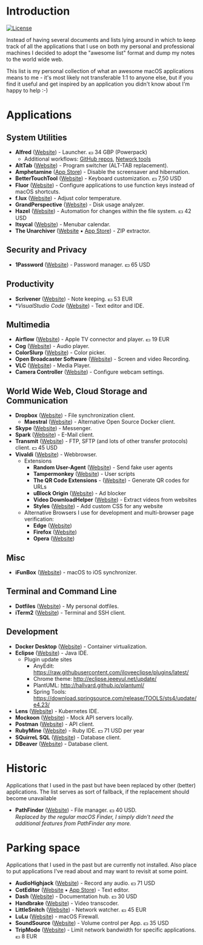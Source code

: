 # Introduction

[![License](https://img.shields.io/:license-mit-blue.svg)](https://www.mit-license.org/)

Instead of having several documents and lists lying around in which to keep track of all the applications that I use on both my personal and professional machines I decided to adopt the "awesome list" format and dump my notes to the world wide web.

This list is my personal collection of what an awesome macOS applications means to me - it's most likely not transferable 1:1 to anyone else, but if you find it useful and get inspired by an application you didn't know about I'm happy to help :-)

# Applications

## System Utilities
* **Alfred** ([Website](https://www.alfredapp.com/)) - Launcher. 💷 34 GBP (Powerpack)
    * Additional workflows:
      [GitHub repos](https://github.com/edgarjs/alfred-github-repos),
      [Network tools](https://github.com/fniephaus/alfred-network)
* **AltTab** ([Website](https://alt-tab-macos.netlify.app)) - Program switcher (ALT-TAB replacement).
* **Amphetamine** ([App Store](https://apps.apple.com/de/app/amphetamine/id937984704)) - Disable the screensaver and hibernation.
* **BetterTouchTool** ([Website](https://folivora.ai/downloads)) - Keyboard customization. 💵 7,50 USD
* **Fluor** ([Website](https://github.com/Pyroh/Fluor)) - Configure applications to use function keys instead of macOS shortcuts.
* **f.lux** ([Website](https://justgetflux.com/news/pages/macquickstart/)) - Adjust color temperature.
* **GrandPerspective** ([Website](http://grandperspectiv.sourceforge.net)) - Disk usage analyzer.
* **Hazel** ([Website](https://www.noodlesoft.com/)) - Automation for changes within the file system. 💵 42 USD
* **Itsycal** ([Website](https://www.mowglii.com/itsycal/)) - Menubar calendar.
* **The Unarchiver** ([Website](https://theunarchiver.com/) ▪ [App Store](https://apps.apple.com/us/app/the-unarchiver/id425424353)) - ZIP extractor.

## Security and Privacy
* **1Password** ([Website](https://1password.com/downloads/mac/)) - Password manager. 💵 65 USD

## Productivity
* **Scrivener** ([Website](https://www.literatureandlatte.com/scrivener/download)) - Note keeping. 💶 53 EUR
* **VisualStudio Code* ([Website](https://code.visualstudio.com/)) - Text editor and IDE.

## Multimedia
* **Airflow** ([Website](https://airflow.app/)) - Apple TV connector and player. 💶 19 EUR
* **Cog** ([Website](https://kode54.net/cog)) - Audio player.
* **ColorSlurp** ([Website](https://colorslurp.com/)) - Color picker.
* **Open Broadcaster Software** ([Website](https://obsproject.com/)) - Screen and video Recording.
* **VLC** ([Website](https://www.videolan.org/vlc/)) - Media Player.
* **Camera Controller** ([Website](https://github.com/Itaybre/CameraController)) - Configure webcam settings.

## World Wide Web, Cloud Storage and Communication
* **Dropbox** ([Website](https://www.dropbox.com/downloading)) - File synchronization client.
    * **Maestral** ([Website](https://maestral.app/)) - Alternative Open Source Docker client.
* **Skype** ([Website](https://en.wikipedia.org/wiki/Skype)) - Messenger.
* **Spark** ([Website](https://sparkmailapp.com/)) - E-Mail client.
* **Transmit** ([Website](https://panic.com/transmit/)) - FTP, SFTP (and lots of other transfer protocols) client. 💵 45 USD
* **Vivaldi** ([Website](https://vivaldi.com/)) - Webbrowser.
    * Extensions
        * **Random User-Agent** ([Website](https://chrome.google.com/webstore/detail/random-user-agent/einpaelgookohagofgnnkcfjbkkgepnp)) - Send fake user agents
        * **Tampermonkey** ([Website](https://chrome.google.com/webstore/detail/tampermonkey/dhdgffkkebhmkfjojejmpbldmpobfkfo)) - User scripts
        * **The QR Code Extensions** - ([Website](https://chrome.google.com/webstore/detail/the-qr-code-extension/oijdcdmnjjgnnhgljmhkjlablaejfeeb)) - Generate QR codes for URLs
        * **uBlock Origin** ([Website](https://chrome.google.com/webstore/detail/ublock-origin/cjpalhdlnbpafiamejdnhcphjbkeiagm)) - Ad blocker
        * **Video DownloadHelper** ([Website](https://chrome.google.com/webstore/detail/video-downloadhelper/lmjnegcaeklhafolokijcfjliaokphfk)) - Extract videos from websites
        * **Styles** ([Website](https://chrome.google.com/webstore/detail/stylus/clngdbkpkpeebahjckkjfobafhncgmne/)) - Add custom CSS for any website
    * Alternative Browsers I use for development and multi-browser page verification:
        * **Edge** ([Website](https://www.microsoft.com/de-de/edge))
        * **Firefox** ([Website](https://www.mozilla.org/de/firefox/))
        * **Opera** ([Website](https://www.opera.com/))

## Misc
* **iFunBox** ([Website](https://www.i-funbox.com/)) - macOS to iOS synchronizer.

## Terminal and Command Line
* **Dotfiles** ([Website](https://github.com/perdian/dotfiles)) - My personal dotfiles.
* **iTerm2** ([Website](https://iterm2.com/index.html)) - Terminal and SSH client.

## Development
* **Docker Desktop** ([Website](https://docs.docker.com/docker-for-mac/install/)) - Container virtualization.
* **Eclipse** ([Website](https://download.eclipse.org/eclipse/downloads/)) - Java IDE.
    * Plugin update sites
        * AnyEdit: https://raw.githubusercontent.com/iloveeclipse/plugins/latest/
        * Chrome theme: http://eclipse.jeeeyul.net/update/
        * PlantUML: http://hallvard.github.io/plantuml/
        * Spring Tools: https://download.springsource.com/release/TOOLS/sts4/update/e4.23/
* **Lens** ([Website](https://k8slens.dev)) - Kubernetes IDE.
* **Mockoon** ([Website](https://mockoon.com/#download)) - Mock API servers locally.
* **Postman** ([Website](https://www.postman.com/downloads/)) - API client.
* **RubyMine** ([Website](https://www.jetbrains.com/ruby/)) - Ruby IDE. 💵 71 USD per year
* **SQuirreL SQL** ([Website](http://squirrel-sql.sourceforge.net)) - Database client.
* **DBeaver** ([Website](https://dbeaver.io/download/)) - Database client.

# Historic

Applications that I used in the past but have been replaced by other (better) applications. The list serves as sort of fallback, if the replacement should become unavailable

* **PathFinder** ([Website](https://cocoatech.com/#/)) - File manager. 💵 40 USD. \
  *Replaced by the regular macOS Finder, I simply didn't need the additional features from PathFinder any more.*

# Parking space

Applications that I used in the past but are currently not installed.
Also place to put applications I've read about and may want to revisit at some point.

* **AudioHighjack** ([Website](https://www.rogueamoeba.com/audiohijack/)) - Record any audio. 💵 71 USD
* **CotEditor** ([Website](https://coteditor.com/) ▪ [App Store](https://apps.apple.com/app/coteditor/id1024640650)) - Text editor.
* **Dash** ([Website](https://kapeli.com/dash)) - Documentation hub. 💵 30 USD
* **Handbrake** ([Website](https://handbrake.fr)) - Video transcoder.
* **LittleSnitch** ([Website](https://www.obdev.at/products/littlesnitch/index.html)) - Network watcher. 💶 45 EUR
* **LuLu** ([Website](https://github.com/objective-see/LuLu)) - macOS Firewall.
* **SoundSource** ([Website](https://rogueamoeba.com/soundsource/)) - Volume control per App. 💵 35 USD
* **TripMode** ([Website](https://tripmode.ch/)) - Limit network bandwidth for specific applications. 💶 8 EUR
